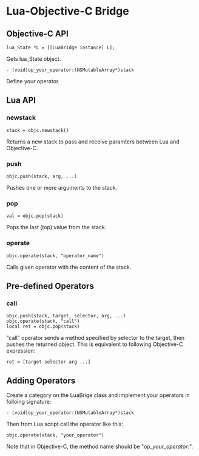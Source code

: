 Lua-Objective-C Bridge
======================

Objective-C API
---------------

    lua_State *L = [[LuaBridge instance] L];

Gets lua_State object.

    - (void)op_your_operator:(NSMutableArray*)stack

Define your operator.


Lua API
-------

### newstack

    stack = objc.newstack()

Returns a new stack to pass and receive paramters between Lua and Objective-C.

### push

    objc.push(stack, arg, ...)

Pushes one or more arguments to the stack.

### pop

    val = objc.pop(stack)

Pops the last (top) value from the stack.

### operate

    objc.operate(stack, "operator_name")

Calls given operator with the content of the stack.


Pre-defined Operators
---------------------

### call

    objc.push(stack, target, selector, arg, ...)
    objc.operate(stack, "call")
    local ret = objc.pop(stack)

"call" operator sends a method specified by selector to the target, then pushes the returned object.
This is equivalent to following Objective-C expression:

    ret = [target selector arg ...]


Adding Operators
----------------

Create a category on the LuaBrige class and implement your operators in folloing signature:

    - (void)op_your_operator:(NSMutableArray*)stack

Then from Lua script call the operator like this:

    objc.operate(stack, "your_operator")

Note that in Objective-C, the method name should be "op_*your_operator*:".
